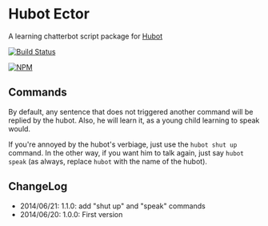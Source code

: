 # Hubot Ector

A learning chatterbot script package for [Hubot](https://hubot.github.com/)

[![Build Status](https://travis-ci.org/parmentf/hubot-ector.png)](https://travis-ci.org/parmentf/hubot-ector)

[![NPM](https://nodei.co/npm/hubot-ector.png)](https://nodei.co/npm/hubot-ector/)

## Commands
By default, any sentence that does not triggered another command will be replied by the hubot. Also, he will learn it, as a young child learning to speak would.

If you're annoyed by the hubot's verbiage, just use the `hubot shut up` command.
In the other way, if you want him to talk again, just say `hubot speak` (as always, replace `hubot` with the name of the hubot).

## ChangeLog

* 2014/06/21: 1.1.0: add "shut up" and "speak" commands
* 2014/06/20: 1.0.0: First version